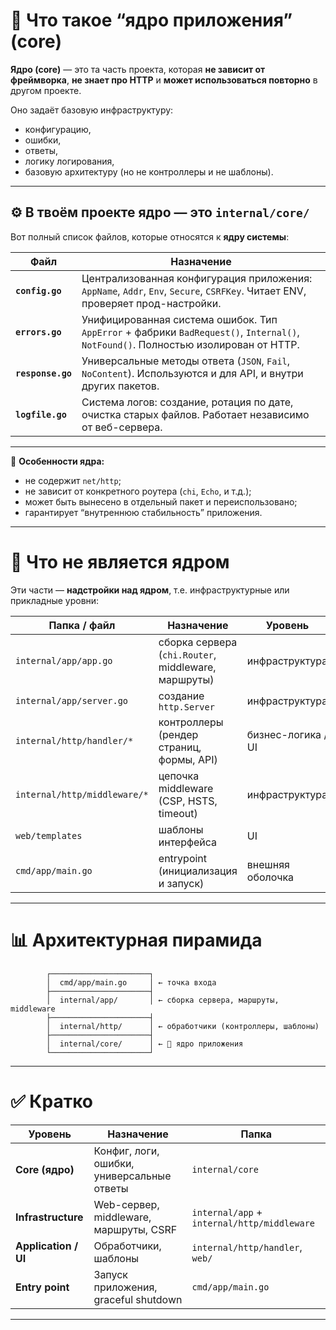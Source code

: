 # 🧠 Что такое “ядро приложения” (core)

**Ядро (core)** — это та часть проекта,
которая **не зависит от фреймворка**, **не знает про HTTP** и **может использоваться повторно** в другом проекте.

Оно задаёт базовую инфраструктуру:

* конфигурацию,
* ошибки,
* ответы,
* логику логирования,
* базовую архитектуру (но не контроллеры и не шаблоны).

---

## ⚙️ В твоём проекте ядро — это `internal/core/`

Вот полный список файлов, которые относятся к **ядру системы**:

| Файл              | Назначение                                                                                                                         |
| ----------------- | ---------------------------------------------------------------------------------------------------------------------------------- |
| **`config.go`**   | Централизованная конфигурация приложения: `AppName`, `Addr`, `Env`, `Secure`, `CSRFKey`. Читает ENV, проверяет прод-настройки.     |
| **`errors.go`**   | Унифицированная система ошибок. Тип `AppError` + фабрики `BadRequest()`, `Internal()`, `NotFound()`. Полностью изолирован от HTTP. |
| **`response.go`** | Универсальные методы ответа (`JSON`, `Fail`, `NoContent`). Используются и для API, и внутри других пакетов.                        |
| **`logfile.go`**  | Система логов: создание, ротация по дате, очистка старых файлов. Работает независимо от веб-сервера.                               |

---

📘 **Особенности ядра:**

* не содержит `net/http`;
* не зависит от конкретного роутера (`chi`, `Echo`, и т.д.);
* может быть вынесено в отдельный пакет и переиспользовано;
* гарантирует “внутреннюю стабильность” приложения.

---

# 🧱 Что не является ядром

Эти части — **надстройки над ядром**, т.е. инфраструктурные или прикладные уровни:

| Папка / файл                 | Назначение                                          | Уровень            |
| ---------------------------- | --------------------------------------------------- | ------------------ |
| `internal/app/app.go`        | сборка сервера (`chi.Router`, middleware, маршруты) | инфраструктура     |
| `internal/app/server.go`     | создание `http.Server`                              | инфраструктура     |
| `internal/http/handler/*`    | контроллеры (рендер страниц, формы, API)            | бизнес-логика / UI |
| `internal/http/middleware/*` | цепочка middleware (CSP, HSTS, timeout)             | инфраструктура     |
| `web/templates`              | шаблоны интерфейса                                  | UI                 |
| `cmd/app/main.go`            | entrypoint (инициализация и запуск)                 | внешняя оболочка   |

---

# 📊 Архитектурная пирамида

```
        ┌──────────────────────┐
        │  cmd/app/main.go     │ ← точка входа
        ├──────────────────────┤
        │  internal/app/       │ ← сборка сервера, маршруты, middleware
        ├──────────────────────┤
        │  internal/http/      │ ← обработчики (контроллеры, шаблоны)
        ├──────────────────────┤
        │  internal/core/      │ ← 🧠 ядро приложения
        └──────────────────────┘
```

---

# ✅ Кратко

| Уровень              | Назначение                                 | Папка                                       |
| -------------------- | ------------------------------------------ | ------------------------------------------- |
| **Core (ядро)**      | Конфиг, логи, ошибки, универсальные ответы | `internal/core`                             |
| **Infrastructure**   | Web-сервер, middleware, маршруты, CSRF     | `internal/app` + `internal/http/middleware` |
| **Application / UI** | Обработчики, шаблоны                       | `internal/http/handler`, `web/`             |
| **Entry point**      | Запуск приложения, graceful shutdown       | `cmd/app/main.go`                           |

---
